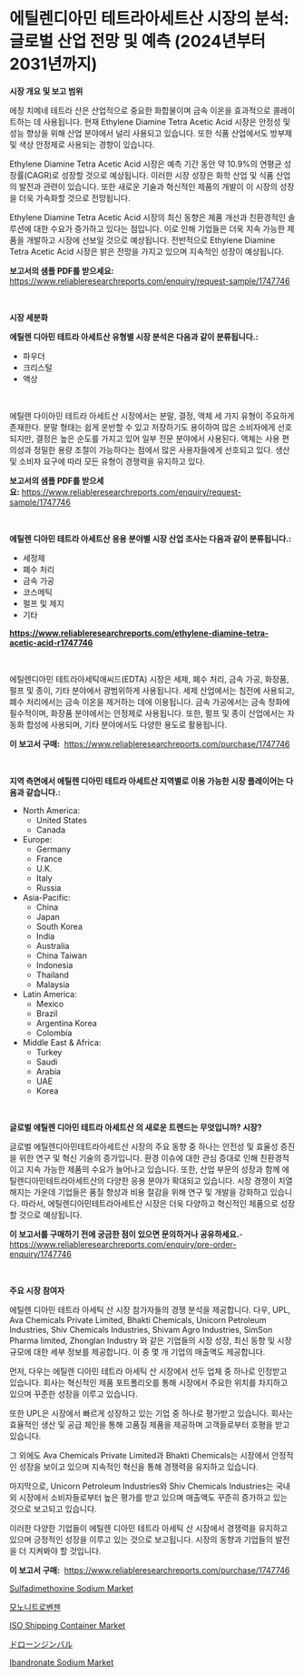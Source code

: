 <p><h1>에틸렌디아민 테트라아세트산 시장의 분석: 글로벌 산업 전망 및 예측 (2024년부터 2031년까지)</h1></p><p><strong>시장 개요 및 보고 범위</strong></p>
<p><p>에칭 치메네 테트라 산은 산업적으로 중요한 화합물이며 금속 이온을 효과적으로 콜레이트하는 데 사용됩니다. 현재 Ethylene Diamine Tetra Acetic Acid 시장은 안정성 및 성능 향상을 위해 산업 분야에서 널리 사용되고 있습니다. 또한 식품 산업에서도 방부제 및 색상 안정제로 사용되는 경향이 있습니다.</p><p>Ethylene Diamine Tetra Acetic Acid 시장은 예측 기간 동안 약 10.9%의 연평균 성장률(CAGR)로 성장할 것으로 예상됩니다. 이러한 시장 성장은 화학 산업 및 식품 산업의 발전과 관련이 있습니다. 또한 새로운 기술과 혁신적인 제품의 개발이 이 시장의 성장을 더욱 가속화할 것으로 전망됩니다.</p><p>Ethylene Diamine Tetra Acetic Acid 시장의 최신 동향은 제품 개선과 친환경적인 솔루션에 대한 수요가 증가하고 있다는 점입니다. 이로 인해 기업들은 더욱 지속 가능한 제품을 개발하고 시장에 선보일 것으로 예상됩니다. 전반적으로 Ethylene Diamine Tetra Acetic Acid 시장은 밝은 전망을 가지고 있으며 지속적인 성장이 예상됩니다.</p></p>
<p><strong>보고서의 샘플 PDF를 받으세요:</strong> <a href="https://www.reliableresearchreports.com/enquiry/request-sample/1747746">https://www.reliableresearchreports.com/enquiry/request-sample/1747746</a></p>
<p>&nbsp;</p>
<p><strong>시장 세분화</strong></p>
<p><strong>에틸렌 디아민 테트라 아세트산 유형별 시장 분석은 다음과 같이 분류됩니다.:</strong></p>
<p><ul><li>파우더</li><li>크리스털</li><li>액상</li></ul></p>
<p>&nbsp;</p>
<p><p>에틸렌 다이아민 테트라 아세트산 시장에서는 분말, 결정, 액체 세 가지 유형이 주요하게 존재한다. 분말 형태는 쉽게 운반할 수 있고 저장하기도 용이하여 많은 소비자에게 선호되지만, 결정은 높은 순도를 가지고 있어 일부 전문 분야에서 사용된다. 액체는 사용 편의성과 정밀한 용량 조절이 가능하다는 점에서 많은 사용자들에게 선호되고 있다. 생산 및 소비자 요구에 따라 모든 유형이 경쟁력을 유지하고 있다.</p></p>
<p><strong>보고서의 샘플 PDF를 받으세요:</strong>&nbsp;<a href="https://www.reliableresearchreports.com/enquiry/request-sample/1747746">https://www.reliableresearchreports.com/enquiry/request-sample/1747746</a></p>
<p>&nbsp;</p>
<p><strong> 에틸렌 디아민 테트라 아세트산 응용 분야별 시장 산업 조사는 다음과 같이 분류됩니다.:</strong></p>
<p><ul><li>세정제</li><li>폐수 처리</li><li>금속 가공</li><li>코스메틱</li><li>펄프 및 제지</li><li>기타</li></ul></p>
<p><strong><a href="https://www.reliableresearchreports.com/ethylene-diamine-tetra-acetic-acid-r1747746">https://www.reliableresearchreports.com/ethylene-diamine-tetra-acetic-acid-r1747746</a></strong></p>
<p>&nbsp;</p>
<p><p>에틸렌디아민 테트라아세틱애씨드(EDTA) 시장은 세제, 폐수 처리, 금속 가공, 화장품, 펄프 및 종이, 기타 분야에서 광범위하게 사용됩니다. 세제 산업에서는 침전에 사용되고, 폐수 처리에서는 금속 이온을 제거하는 데에 이용됩니다. 금속 가공에서는 금속 정화에 필수적이며, 화장품 분야에서는 안정제로 사용됩니다. 또한, 펄프 및 종이 산업에서는 자동화 합성에 사용되며, 기타 분야에서도 다양한 용도로 활용됩니다.</p></p>
<p><strong>이 보고서 구매:</strong>&nbsp; <a href="https://www.reliableresearchreports.com/purchase/1747746">https://www.reliableresearchreports.com/purchase/1747746</a></p>
<p>&nbsp;</p>
<p><strong>지역 측면에서 에틸렌 디아민 테트라 아세트산 지역별로 이용 가능한 시장 플레이어는 다음과 같습니다.:</strong></p>
<p><ul>
    <li>
        North America:
        <ul>
            <li>United States</li>
            <li>Canada</li>
        </ul>
    </li>
    <li>
        Europe:
        <ul>
            <li>Germany</li>
            <li>France</li>
            <li>U.K.</li>
            <li>Italy</li>
            <li>Russia</li>
        </ul>
    </li>
    <li>
        Asia-Pacific:
        <ul>
            <li>China</li>
            <li>Japan</li>
            <li>South Korea</li>
            <li>India</li>
            <li>Australia</li>
            <li>China Taiwan</li>
            <li>Indonesia</li>
            <li>Thailand</li>
            <li>Malaysia</li>
        </ul>
    </li>
    <li>
        Latin America:
        <ul>
            <li>Mexico</li>
            <li>Brazil</li>
            <li>Argentina Korea</li>
            <li>Colombia</li>
        </ul>
    </li>
    <li>
        Middle East & Africa:
        <ul>
            <li>Turkey</li>
            <li>Saudi</li>
            <li>Arabia</li>
            <li>UAE</li>
            <li>Korea</li>
        </ul>
    </li>
    </ul></p>
<p>&nbsp;</p>
<p><strong>글로벌 에틸렌 디아민 테트라 아세트산 의 새로운 트렌드는 무엇입니까? 시장?</strong></p>
<p><p>글로벌 에틸렌디아민테트라아세트산 시장의 주요 동향 중 하나는 안전성 및 효율성 증진을 위한 연구 및 혁신 기술의 증가입니다. 환경 이슈에 대한 관심 증대로 인해 친환경적이고 지속 가능한 제품의 수요가 늘어나고 있습니다. 또한, 산업 부문의 성장과 함께 에틸렌디아민테트라아세트산의 다양한 응용 분야가 확대되고 있습니다. 시장 경쟁이 치열해지는 가운데 기업들은 품질 향상과 비용 절감을 위해 연구 및 개발을 강화하고 있습니다. 따라서, 에틸렌디아민테트라아세트산 시장은 더욱 다양하고 혁신적인 제품으로 성장할 것으로 예상됩니다.</p></p>
<p><strong>이 보고서를 구매하기 전에 궁금한 점이 있으면 문의하거나 공유하세요.</strong>- <a href="https://www.reliableresearchreports.com/enquiry/pre-order-enquiry/1747746">https://www.reliableresearchreports.com/enquiry/pre-order-enquiry/1747746</a></p>
<p>&nbsp;</p>
<p><strong>주요 시장 참여자</strong></p>
<p><p>에틸렌 디아민 테트라 아세틱 산 시장 참가자들의 경쟁 분석을 제공합니다. 다우, UPL, Ava Chemicals Private Limited, Bhakti Chemicals, Unicorn Petroleum Industries, Shiv Chemicals Industries, Shivam Agro Industries, SimSon Pharma limited, Zhonglan Industry 와 같은 기업들의 시장 성장, 최신 동향 및 시장 규모에 대한 세부 정보를 제공합니다. 이 중 몇 개 기업의 매출액도 제공합니다.</p><p>먼저, 다우는 에틸렌 디아민 테트라 아세틱 산 시장에서 선두 업체 중 하나로 인정받고 있습니다. 회사는 혁신적인 제품 포트폴리오를 통해 시장에서 주요한 위치를 차지하고 있으며 꾸준한 성장을 이루고 있습니다.</p><p>또한 UPL은 시장에서 빠르게 성장하고 있는 기업 중 하나로 평가받고 있습니다. 회사는 효율적인 생산 및 공급 체인을 통해 고품질 제품을 제공하며 고객들로부터 호평을 받고 있습니다.</p><p>그 외에도 Ava Chemicals Private Limited과 Bhakti Chemicals는 시장에서 안정적인 성장을 보이고 있으며 지속적인 혁신을 통해 경쟁력을 유지하고 있습니다.</p><p>마지막으로, Unicorn Petroleum Industries와 Shiv Chemicals Industries는 국내외 시장에서 소비자들로부터 높은 평가를 받고 있으며 매출액도 꾸준히 증가하고 있는 것으로 보고되고 있습니다.</p><p>이러한 다양한 기업들이 에틸렌 디아민 테트라 아세틱 산 시장에서 경쟁력을 유지하고 있으며 긍정적인 성장을 이루고 있는 것으로 보고됩니다. 시장의 동향과 기업들의 발전을 더 지켜봐야 할 것입니다.</p></p>
<p><strong>이 보고서 구매:</strong>&nbsp;&nbsp;<a href="https://www.reliableresearchreports.com/purchase/1747746">https://www.reliableresearchreports.com/purchase/1747746</a></p>
<p><p><a href="https://issuu.com/reportprime-2/docs/sulfadimethoxine-sodium-market-size-2030.pptx">Sulfadimethoxine Sodium Market</a></p><p><a href="https://github.com/JackieFauhey9089475/Market-Research-Report-List-1/blob/main/879044725671.md">모노니트로벤젠</a></p><p><a href="https://github.com/julyju69/Market-Research-Report-List-2/blob/main/iso-shipping-container-market.md">ISO Shipping Container Market</a></p><p><a href="https://github.com/AaronVargas43/Market-Research-Report-List-1/blob/main/468177728325.md">ドローンジンバル</a></p><p><a href="https://issuu.com/reportprime-2/docs/ibandronate-sodium-market-size-2030.pptx">Ibandronate Sodium Market</a></p></p>